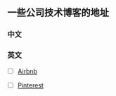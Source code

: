 ##  一些公司技术博客的地址

### 中文

###  英文

- [ ] [Airbnb](https://medium.com/airbnb-engineering)
- [ ] [Pinterest](https://medium.com%2F@medium.com/@Pinterest_Engineering)

